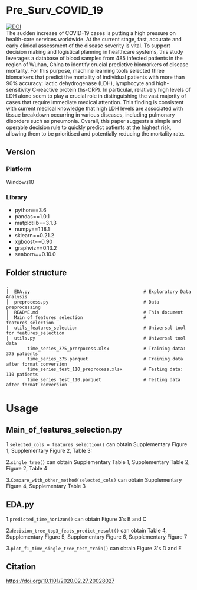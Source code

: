 # Pre_Surv_COVID_19
[![DOI](https://zenodo.org/badge/DOI/10.5281/zenodo.3766350.svg)](https://doi.org/10.5281/zenodo.3766350)\
The sudden increase of COVID-19 cases is putting a high pressure on health-care services worldwide. At the current stage, fast, accurate and early clinical assessment of the disease severity is vital. To support decision making and logistical planning in healthcare systems, this study leverages a database of blood samples from 485 infected patients in the region of Wuhan, China to identify crucial predictive biomarkers of disease mortality. For this purpose, machine learning tools selected three biomarkers that predict the mortality of individual patients with more than 90% accuracy: lactic dehydrogenase (LDH), lymphocyte and high-sensitivity C-reactive protein (hs-CRP). In particular, relatively high levels of LDH alone seem to play a crucial role in distinguishing the vast majority of cases that require immediate medical attention. This finding is consistent with current medical knowledge that high LDH levels are associated with tissue breakdown occurring in various diseases, including pulmonary disorders such as pneumonia. Overall, this paper suggests a simple and operable decision rule to quickly predict patients at the highest risk, allowing them to be prioritised and potentially reducing the mortality rate.

## Version

### Platform

Windows10

### Library 

- python==3.6
- pandas==1.0.1
- matplotlib==3.1.3
- numpy==1.18.1
- sklearn==0.21.2
- xgboost==0.90
- graphviz==0.13.2
- seaborn==0.10.0

## Folder structure
```text
.
│  EDA.py                                           # Exploratory Data Analysis
│  preprocess.py                                    # Data preprocessing
│  README.md                                        # This document
│  Main_of_features_selection                       # features_selection
|  utils_features_selection                         # Universal tool for features_selection
│  utils.py                                         # Universal tool
data
        time_series_375_prerpocess.xlsx             # Training data: 375 patients
        time_series_375.parquet                     # Training data after format conversion
        time_series_test_110_preprocess.xlsx        # Testing data: 110 patients
        time_series_test_110.parquet                # Testing data after format conversion
```

# Usage

## Main_of_features_selection.py

1.`selected_cols = features_selection()` can obtain Supplementary Figure 1, Supplementary Figure 2, Table 3:

2.`single_tree()` can obtain Supplementary Table 1, Supplementary Table 2, Figure 2, Table 4

3.`Compare_with_other_method(selected_cols)` can obtain Supplementary Figure 4, Supplementary Table 3



## EDA.py

1.`predicted_time_horizon()` can obtain Figure 3's B and C

2.`decision_tree_top3_feats_predict_result()` can obtain Table 4, Supplementary Figure 5, Supplementary Figure 6, Supplementary Figure 7

3.`plot_f1_time_single_tree_test_train()` can obtain Figure 3's D and E



## Citation
https://doi.org/10.1101/2020.02.27.20028027








